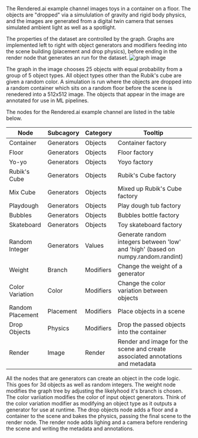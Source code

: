 The Rendered.ai example channel images toys in a container on a floor.  The objects are "dropped" via a simululation of gravity and rigid body physics, and the images are generated from a digital twin camera that senses simulated ambient light as well as a spotlight.
 
The properties of the dataset are controlled by the graph. Graphs are implemented left to right with object generators and modifiers feeding into the scene building (placement and drop physics), before ending in the render node that generates an run for the dataset.
![graph image](./RenderedaiExampleChannelGraph.png)

The graph in the image chooses 25 objects with equal probability from a group of 5 object types.  All object types other than the Rubik's cube are given a random color. A simulation is run where the objects are dropped into a random container which sits on a random floor before the scene is renedered into a 512x512 image. The objects that appear in the image are annotated for use in ML pipelines.

The nodes for the Rendered.ai example channel are listed in the table below.

|Node   |Subcagory   |Category   |Tooltip   |
|---|---|---|---|
|Container   |Generators   |Objects   |Container factory   |
|Floor   |Generators   |Objects   |Floor factory   |
|Yo-yo   |Generators   |Objects   |Yoyo factory   |
|Rubik's Cube   |Generators   |Objects   |Rubik's Cube factory   |
|Mix Cube   |Generators   |Objects   |Mixed up Rubik's Cube factory   |
|Playdough   |Generators   |Objects   |Play dough tub factory   |
|Bubbles   |Generators   |Objects   |Bubbles bottle factory   |
|Skateboard   |Generators   |Objects   |Toy skateboard factory   |
|Random Integer   |Generators   |Values   |Generate random integers between 'low' and 'high' (based on numpy.random.randint)   |
|Weight   |Branch   |Modifiers   |Change the weight of a generator   |
|Color Variation   |Color   |Modifiers   |Change the color variation between objects   |
|Random Placement   |Placement   |Modifiers   |Place objects in a scene   |
|Drop Objects   |Physics   |Modifiers   |Drop the passed objects into the container   |
|Render  |Image   |Render   |Render and image for the scene and create associated annotations and metadata  |

All the nodes that are generators can create an object in the code logic. This goes for 3d objects as well as random integers. The weight node modifies the graph tree by adjusting the likelyhood it's branch is chosen.  The color variiation modifies the color of input object generators. Think of the color variation modifier as modifying an object type as it outputs a generator for use at runtime. The drop objects node adds a floor and a container to the scene and bakes the physics, passing the final scene to the render node. The render node adds lighing and a camera before rendering the scene and writing the metadata and annotations.
